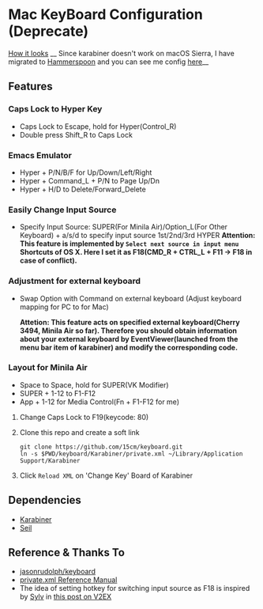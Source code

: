 # Mac KeyBoard Configuration (Deprecate)

[How it looks](http://www.keyboard-layout-editor.com/#/gists/46614c15dc4edfb98667)
__ Since karabiner doesn't work on macOS Sierra, I have migrated to [Hammerspoon](https://github.com/Hammerspoon/hammerspoon) and you can see me config [here](https://github.com/15cm/.hammerspoon)__

## Features

### Caps Lock to Hyper Key

- Caps Lock to Escape, hold for Hyper(Control_R)
- Double press Shift_R to Caps Lock

### Emacs Emulator

- Hyper + P/N/B/F for Up/Down/Left/Right
- Hyper + Command_L + P/N to Page Up/Dn
- Hyper + H/D to Delete/Forward_Delete

### Easily Change Input Source

- Specify Input Source: SUPER(For Minila Air)/Option_L(For Other Keyboard) + a/s/d to specify input source 1st/2nd/3rd
HYPER
    __Attention: This feature is implemented by `Select next source in input menu` Shortcuts of OS X.
    Here I set it as F18(CMD_R + CTRL_L + F11 -> F18 in case of conflict).__

### Adjustment for external keyboard

- Swap Option with Command on external keyboard (Adjust keyboard mapping for PC to for Mac)

    __Attetion: This feature acts on specified external keyboard(Cherry 3494, Minila Air so far). Therefore you should obtain information about your external keyboard by EventViewer(launched from the menu bar item of karabiner) and modify the corresponding code.__

### Layout for Minila Air
- Space to Space, hold for SUPER(VK Modifier)
- SUPER + 1-12 to F1-F12
- App + 1-12 for Media Control(Fn + F1-F12 for me)

1. Change Caps Lock to F19(keycode: 80)

2. Clone this repo and create a soft link
    ```
    git clone https://github.com/15cm/keyboard.git
    ln -s $PWD/keyboard/Karabiner/private.xml ~/Library/Application Support/Karabiner
    ```

3. Click `Reload XML` on 'Change Key' Board of Karabiner

## Dependencies

* [Karabiner](https://pqrs.org/osx/karabiner/)
* [Seil](https://pqrs.org/osx/karabiner/seil.html.en)

## Reference & Thanks To

- [jasonrudolph/keyboard](https://github.com/jasonrudolph/keyboard)
- [private.xml Reference Manual](https://pqrs.org/osx/karabiner/xml.html.en)
- The idea of setting hotkey for switching input source as F18 is inspired by [Sylv](https://v2ex.com/member/Sylv) in [this post on V2EX](https://v2ex.com/t/205046)
